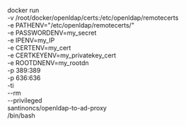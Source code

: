 docker run \
     -v /root/docker/openldap/certs:/etc/openldap/remotecerts \
     -e PATHENV="/etc/openldap/remotecerts/" \
     -e PASSWORDENV=my_secret \
     -e IPENV=my_IP \
     -e CERTENV=my_cert \
     -e CERTKEYENV=my_privatekey_cert \
     -e ROOTDNENV=my_rootdn \
     -p 389:389 \
     -p 636:636 \
     -ti \
     --rm \
     --privileged \
     santinoncs/openldap-to-ad-proxy \
     /bin/bash
